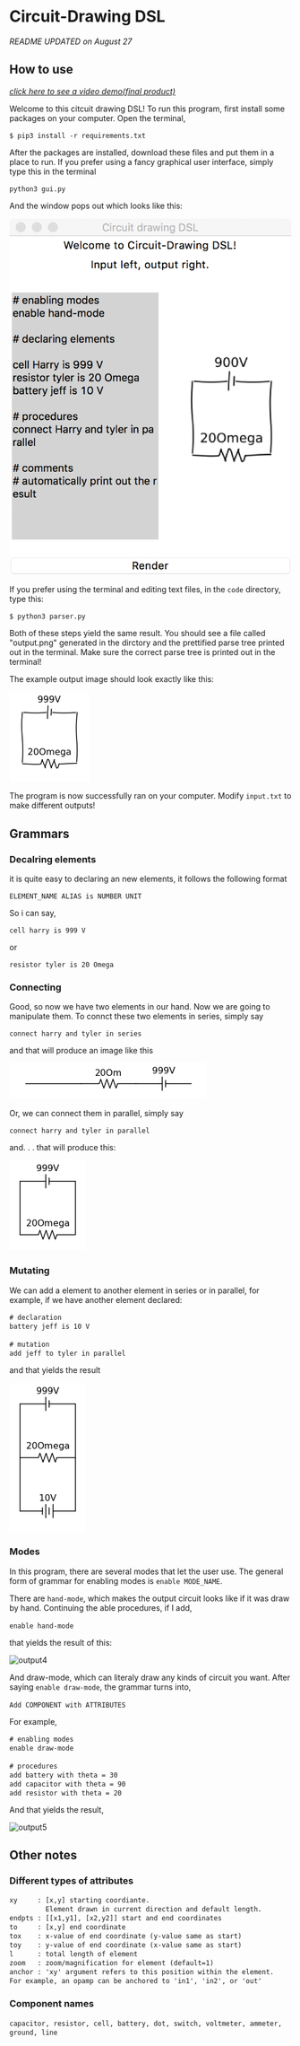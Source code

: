 # Circuit-Drawing DSL
*README UPDATED on August 27*

## How to use
[*click here to see a video demo(final product)*](https://youtu.be/IH-zbR-e2kg)

Welcome to this citcuit drawing DSL! To run this program, first install some packages on your computer. Open the terminal,

```
$ pip3 install -r requirements.txt
```

After the packages are installed, download these files and put them in a place to run. If you prefer using a fancy graphical user interface, simply type this in the terminal

```
python3 gui.py
```

And the window pops out which looks like this:

![GUI](/example/gui/gui.png)

If you prefer using the terminal and editing text files, in the ```code``` directory, type this:

```
$ python3 parser.py
```

Both of these steps yield the same result. You should see a file called "output.png" generated in the dirctory and the prettified parse tree printed out in the terminal. Make sure the correct parse tree is printed out in the terminal!

The example output image should look exactly like this:

![output](/code/output.png)

The program is now successfully ran on your computer. Modify ```input.txt``` to make different outputs!

## Grammars

### Decalring elements
it is quite easy to declaring an new elements, it follows the following format

```
ELEMENT_NAME ALIAS is NUMBER UNIT
```

So i can say,
```
cell harry is 999 V
```

or
```
resistor tyler is 20 Omega
```

### Connecting
Good, so now we have two elements in our hand. Now we are going to manipulate them. To connct these two elements in series, simply say

```
connect harry and tyler in series
```
and that will produce an image like this

![output1](/example/series/output.png)

Or, we can connect them in parallel, simply say

```
connect harry and tyler in parallel
```

and. . . that will produce this:

![output2](/example/parallel/output.png)

### Mutating

We can add a element to another element in series or in parallel, for example, if we have another element declared:

```
# declaration
battery jeff is 10 V

# mutation
add jeff to tyler in parallel
```
and that yields the result

![output3](/example/add/output.png)

### Modes

In this program, there are several modes that let the user use. The general form of grammar for enabling modes is ```enable MODE_NAME```.

There are ```hand-mode```, which makes the output circuit looks like if it was draw by hand. Continuing the able procedures, if I add,

```enable hand-mode```

that yields the result of this:

![output4](/example/hand-mode/output.png)

And draw-mode, which can literaly draw any kinds of circuit you want. After saying ```enable draw-mode```, the grammar turns into,

```Add COMPONENT with ATTRIBUTES```

For example,

```
# enabling modes
enable draw-mode

# procedures
add battery with theta = 30
add capacitor with theta = 90
add resistor with theta = 20
```
And that yields the result,

![output5](/example/draw-mode/output.png)

## Other notes

### Different types of attributes

```
xy     : [x,y] starting coordiante.
         Element drawn in current direction and default length.
endpts : [[x1,y1], [x2,y2]] start and end coordinates
to     : [x,y] end coordinate
tox    : x-value of end coordinate (y-value same as start)
toy    : y-value of end coordinate (x-value same as start)
l      : total length of element
zoom   : zoom/magnification for element (default=1)
anchor : 'xy' argument refers to this position within the element.
For example, an opamp can be anchored to 'in1', 'in2', or 'out'
```

### Component names

```
capacitor, resistor, cell, battery, dot, switch, voltmeter, ammeter, ground, line
```
